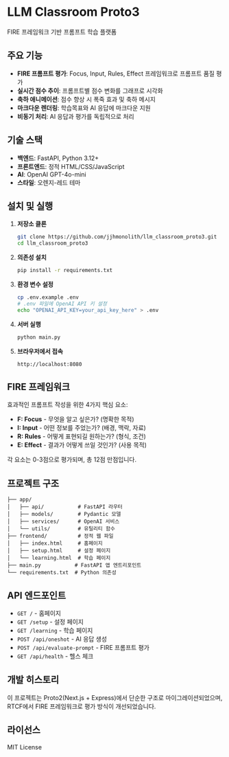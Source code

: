 # LLM Classroom Proto3

FIRE 프레임워크 기반 프롬프트 학습 플랫폼

## 주요 기능

- **FIRE 프롬프트 평가**: Focus, Input, Rules, Effect 프레임워크로 프롬프트 품질 평가
- **실시간 점수 추이**: 프롬프트별 점수 변화를 그래프로 시각화
- **축하 애니메이션**: 점수 향상 시 폭죽 효과 및 축하 메시지
- **마크다운 렌더링**: 학습목표와 AI 응답에 마크다운 지원
- **비동기 처리**: AI 응답과 평가를 독립적으로 처리

## 기술 스택

- **백엔드**: FastAPI, Python 3.12+
- **프론트엔드**: 정적 HTML/CSS/JavaScript
- **AI**: OpenAI GPT-4o-mini
- **스타일**: 오렌지-레드 테마

## 설치 및 실행

1. **저장소 클론**
   ```bash
   git clone https://github.com/jjhmonolith/llm_classroom_proto3.git
   cd llm_classroom_proto3
   ```

2. **의존성 설치**
   ```bash
   pip install -r requirements.txt
   ```

3. **환경 변수 설정**
   ```bash
   cp .env.example .env
   # .env 파일에 OpenAI API 키 설정
   echo "OPENAI_API_KEY=your_api_key_here" > .env
   ```

4. **서버 실행**
   ```bash
   python main.py
   ```

5. **브라우저에서 접속**
   ```
   http://localhost:8080
   ```

## FIRE 프레임워크

효과적인 프롬프트 작성을 위한 4가지 핵심 요소:

- **F: Focus** - 무엇을 알고 싶은가? (명확한 목적)
- **I: Input** - 어떤 정보를 주었는가? (배경, 맥락, 자료)
- **R: Rules** - 어떻게 표현되길 원하는가? (형식, 조건)
- **E: Effect** - 결과가 어떻게 쓰일 것인가? (사용 목적)

각 요소는 0-3점으로 평가되며, 총 12점 만점입니다.

## 프로젝트 구조

```
├── app/
│   ├── api/           # FastAPI 라우터
│   ├── models/        # Pydantic 모델
│   ├── services/      # OpenAI 서비스
│   └── utils/         # 유틸리티 함수
├── frontend/          # 정적 웹 파일
│   ├── index.html     # 홈페이지
│   ├── setup.html     # 설정 페이지
│   └── learning.html  # 학습 페이지
├── main.py           # FastAPI 앱 엔트리포인트
└── requirements.txt  # Python 의존성
```

## API 엔드포인트

- `GET /` - 홈페이지
- `GET /setup` - 설정 페이지
- `GET /learning` - 학습 페이지
- `POST /api/oneshot` - AI 응답 생성
- `POST /api/evaluate-prompt` - FIRE 프롬프트 평가
- `GET /api/health` - 헬스 체크

## 개발 히스토리

이 프로젝트는 Proto2(Next.js + Express)에서 단순한 구조로 마이그레이션되었으며, RTCF에서 FIRE 프레임워크로 평가 방식이 개선되었습니다.

## 라이선스

MIT License